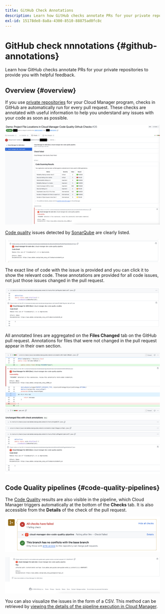 ```yaml
---
title: GitHub Check Annotations
description: Learn how GitHub checks annotate PRs for your private repositories to provide you with helpful feedback.
exl-id: 15178de8-8a8a-4300-8510-88875ad0fc8c
---
```


# GitHub check nnnotations {#github-annotations}

Learn how GitHub checks annotate PRs for your private repositories to provide you with helpful feedback.

## Overview {#overview}

If you use [private repositories](private-repositories.md) for your Cloud Manager program, checks in GitHub are automatically run for every pull request. These checks are annotated with useful information to help you understand any issues with your code as soon as possible.

![Example of GitHub check annotations](assets/github-check-annotations.png)

[Code quality](/help/using/code-quality-testing.md) issues detected by [SonarQube](/help/using/custom-code-quality-rules.md) are clearly listed. 

![Example of code issue annotation](assets/github-check-annotations-example.png)

The exact line of code with the issue is provided and you can click it to show the relevant code. These annotations are provided for all code issues, not just those issues changed in the pull request.

![Example of code issue annotation](assets/github-check-annotations-example-code.png)

All annotated lines are aggregated on the **Files Changed** tab on the GitHub pull request. Annotations for files that were not changed in the pull request appear in their own section.

![Example of annotations on files changed tab](assets/github-check-annotations-files-changed.png)

## Code Quality pipelines {#code-quality-pipelines}

The [Code Quality](/help/using/code-quality-testing.md) results are also visible in the pipeline, which Cloud Manager triggers automatically at the bottom of the **Checks** tab. It is also accessible from the **Details** of the check of the pull request.

![Example of annotations](assets/github-check-annotations-code-quality.png)

![Example of annotations](assets/github-check-annotations-code-quality-2.png)

You can also visualize the issues in the form of a CSV. This method can be retrieved by [viewing the details of the pipeline execution in Cloud Manager](/help/using/managing-pipelines.md).
